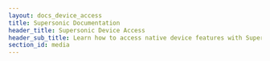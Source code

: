 ```yaml
---
layout: docs_device_access
title: Supersonic Documentation
header_title: Supersonic Device Access
header_sub_title: Learn how to access native device features with Supersonic.
section_id: media
---
```

